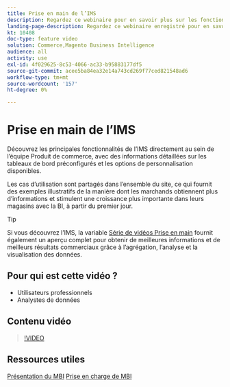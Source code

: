 ```yaml
---
title: Prise en main de l’IMS
description: Regardez ce webinaire pour en savoir plus sur les fonctionnalités de base de l’IMS pour votre boutique Adobe Commerce ou Magento Open Source.
landing-page-description: Regardez ce webinaire enregistré pour en savoir plus sur les fonctionnalités de base de l’IMS pour votre boutique Adobe Commerce ou Magento Open Source.
kt: 10408
doc-type: feature video
solution: Commerce,Magento Business Intelligence
audience: all
activity: use
exl-id: 4f029625-8c53-4066-ac33-b95883177df5
source-git-commit: acee5ba84ea32e14a743cd269f77ced821548ad6
workflow-type: tm+mt
source-wordcount: '157'
ht-degree: 0%

---
```


# Prise en main de l’IMS

Découvrez les principales fonctionnalités de l’IMS directement au sein de l’équipe Produit de commerce, avec des informations détaillées sur les tableaux de bord préconfigurés et les options de personnalisation disponibles.

Les cas d’utilisation sont partagés dans l’ensemble du site, ce qui fournit des exemples illustratifs de la manière dont les marchands obtiennent plus d’informations et stimulent une croissance plus importante dans leurs magasins avec la BI, à partir du premier jour.

>[!TIP]
>
>Si vous découvrez l’IMS, la variable [Série de vidéos Prise en main](./../1-overview.md) fournit également un aperçu complet pour obtenir de meilleures informations et de meilleurs résultats commerciaux grâce à l’agrégation, l’analyse et la visualisation des données.

## Pour qui est cette vidéo ?

- Utilisateurs professionnels
- Analystes de données

## Contenu vidéo

>[!VIDEO](https://video.tv.adobe.com/v/342501?quality=12&learn=on)

## Ressources utiles

[Présentation du MBI](https://docs.magento.com/mbi/getting-started/getting-started.html)
[Prise en charge de MBI](https://support.magento.com/hc/en-us/articles/360016730811)
